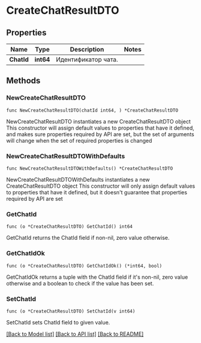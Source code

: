 # CreateChatResultDTO

## Properties

Name | Type | Description | Notes
------------ | ------------- | ------------- | -------------
**ChatId** | **int64** | Идентификатор чата. | 

## Methods

### NewCreateChatResultDTO

`func NewCreateChatResultDTO(chatId int64, ) *CreateChatResultDTO`

NewCreateChatResultDTO instantiates a new CreateChatResultDTO object
This constructor will assign default values to properties that have it defined,
and makes sure properties required by API are set, but the set of arguments
will change when the set of required properties is changed

### NewCreateChatResultDTOWithDefaults

`func NewCreateChatResultDTOWithDefaults() *CreateChatResultDTO`

NewCreateChatResultDTOWithDefaults instantiates a new CreateChatResultDTO object
This constructor will only assign default values to properties that have it defined,
but it doesn't guarantee that properties required by API are set

### GetChatId

`func (o *CreateChatResultDTO) GetChatId() int64`

GetChatId returns the ChatId field if non-nil, zero value otherwise.

### GetChatIdOk

`func (o *CreateChatResultDTO) GetChatIdOk() (*int64, bool)`

GetChatIdOk returns a tuple with the ChatId field if it's non-nil, zero value otherwise
and a boolean to check if the value has been set.

### SetChatId

`func (o *CreateChatResultDTO) SetChatId(v int64)`

SetChatId sets ChatId field to given value.



[[Back to Model list]](../README.md#documentation-for-models) [[Back to API list]](../README.md#documentation-for-api-endpoints) [[Back to README]](../README.md)


